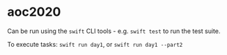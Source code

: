 # aoc2020

Can be run using the `swift` CLI tools - e.g. `swift test` to run the test suite.

To execute tasks: `swift run day1`, or `swift run day1 --part2`

